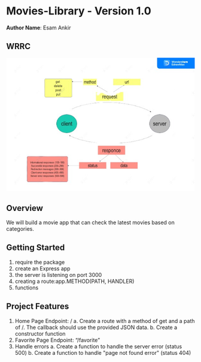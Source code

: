 # Movies-Library - Version 1.0
 
**Author Name**: Esam Ankir

## WRRC
![WRRC](./images/WRRC.jpg)

## Overview
We will build a movie app that can check the latest movies based on categories.

## Getting Started
1. require the package
2. create an Express app
3. the server is listening on port 3000
4. creating a route:app.METHOD(PATH, HANDLER)
5. functions


## Project Features
1. Home Page Endpoint: /
a. Create a route with a method of get and a path of /. The callback should use the provided JSON data.
b. Create a constructor function 
2. Favorite Page Endpoint: “/favorite”
3. Handle errors
a. Create a function to handle the server error (status 500)
b. Create a function to handle "page not found error" (status 404)